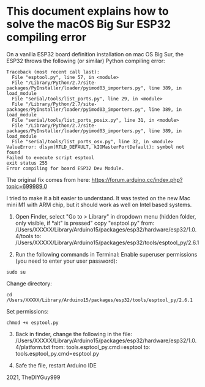 # This document explains how to solve the macOS Big Sur ESP32 compiling error

On a vanilla ESP32 board definition installation on mac OS Big Sur, the ESP32 throws the following (or similar) Python compiling error:
```
Traceback (most recent call last):
  File "esptool.py", line 57, in <module>
  File "/Library/Python/2.7/site-packages/PyInstaller/loader/pyimod03_importers.py", line 389, in load_module
  File "serial/tools/list_ports.py", line 29, in <module>
  File "/Library/Python/2.7/site-packages/PyInstaller/loader/pyimod03_importers.py", line 389, in load_module
  File "serial/tools/list_ports_posix.py", line 31, in <module>
  File "/Library/Python/2.7/site-packages/PyInstaller/loader/pyimod03_importers.py", line 389, in load_module
  File "serial/tools/list_ports_osx.py", line 32, in <module>
ValueError: dlsym(RTLD_DEFAULT, kIOMasterPortDefault): symbol not found
Failed to execute script esptool
exit status 255
Error compiling for board ESP32 Dev Module.
```
The original fix comes from here:
https://forum.arduino.cc/index.php?topic=699989.0

I tried to make it a bit easier to understand. It was tested on the new Mac mini M1 with ARM chip, but it should work as well on Intel based systems.

1. Open Finder, select "Go to > Library"  in dropdown menu (hidden folder, only visible, if °alt" is pressed"
copy "esptool.py" from:
/Users/XXXXX/Library/Arduino15/packages/esp32/hardware/esp32/1.0.4/tools
to:
/Users/XXXXX/Library/Arduino15/packages/esp32/tools/esptool_py/2.6.1

2. Run the following commands in Terminal:
Enable superuser permissions (you need to enter your user password):
```
sudo su
```

Change directory:
```
cd /Users/XXXXX/Library/Arduino15/packages/esp32/tools/esptool_py/2.6.1
```

Set permissions:
```
chmod +x esptool.py
```

3. Back in finder, change the following in the file:
/Users/XXXXX/Library/Arduino15/packages/esp32/hardware/esp32/1.0.4/platform.txt
from:
tools.esptool_py.cmd=esptool
to:
tools.esptool_py.cmd=esptool.py

4. Safe the file, restart Arduino IDE


2021, TheDIYGuy999
